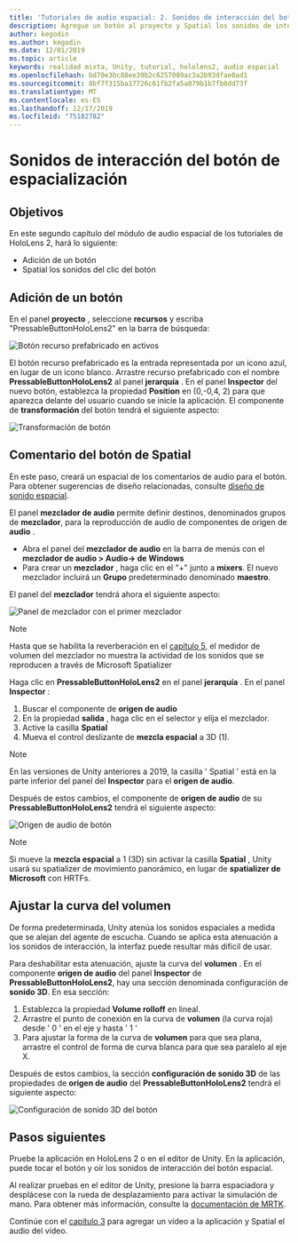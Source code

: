 ```yaml
---
title: 'Tutoriales de audio espacial: 2. Sonidos de interacción del botón de espacialización'
description: Agregue un botón al proyecto y Spatial los sonidos de interacción del botón.
author: kegodin
ms.author: kegodin
ms.date: 12/01/2019
ms.topic: article
keywords: realidad mixta, Unity, tutorial, hololens2, audio espacial
ms.openlocfilehash: bd70e3bc88ee39b2c6257089ac3a2b93dfae0ad1
ms.sourcegitcommit: 8bf7f315ba17726c61fb2fa5a079b1b7fb0dd73f
ms.translationtype: MT
ms.contentlocale: es-ES
ms.lasthandoff: 12/17/2019
ms.locfileid: "75182782"
---
```

# <a name="spatializing-button-interaction-sounds"></a>Sonidos de interacción del botón de espacialización

## <a name="objectives"></a>Objetivos
En este segundo capítulo del módulo de audio espacial de los tutoriales de HoloLens 2, hará lo siguiente:
* Adición de un botón
* Spatial los sonidos del clic del botón

## <a name="add-a-button"></a>Adición de un botón
En el panel **proyecto** , seleccione **recursos** y escriba "PressableButtonHoloLens2" en la barra de búsqueda:

![Botón recurso prefabricado en activos](images/spatial-audio/button-prefab-in-assets.png)

El botón recurso prefabricado es la entrada representada por un icono azul, en lugar de un icono blanco. Arrastre recurso prefabricado con el nombre **PressableButtonHoloLens2** al panel **jerarquía** . En el panel **Inspector** del nuevo botón, establezca la propiedad **Position** en (0,-0,4, 2) para que aparezca delante del usuario cuando se inicie la aplicación. El componente de **transformación** del botón tendrá el siguiente aspecto:

![Transformación de botón](images/spatial-audio/button-transform.png)

## <a name="spatialize-button-feedback"></a>Comentario del botón de Spatial
En este paso, creará un espacial de los comentarios de audio para el botón. Para obtener sugerencias de diseño relacionadas, consulte [diseño de sonido espacial](spatial-sound-design.md). 

El panel **mezclador de audio** permite definir destinos, denominados grupos de **mezclador**, para la reproducción de audio de componentes de origen de **audio** . 
* Abra el panel del **mezclador de audio** en la barra de menús con el **mezclador de audio > Audio-> de Windows**
* Para crear un **mezclador** , haga clic en el "+" junto a **mixers**. El nuevo mezclador incluirá un **Grupo** predeterminado denominado **maestro**.

El panel del **mezclador** tendrá ahora el siguiente aspecto:

![Panel de mezclador con el primer mezclador](images/spatial-audio/mixer-panel-with-first-mixer.png)

> [!NOTE]
> Hasta que se habilita la reverberación en el [capítulo 5](unity-spatial-audio-ch5.md), el medidor de volumen del mezclador no muestra la actividad de los sonidos que se reproducen a través de Microsoft Spatializer

Haga clic en **PressableButtonHoloLens2** en el panel **jerarquía** . En el panel **Inspector** :
1. Buscar el componente de **origen de audio**
2. En la propiedad **salida** , haga clic en el selector y elija el mezclador.
3. Active la casilla **Spatial**
4. Mueva el control deslizante de **mezcla espacial** a 3D (1).

> [!NOTE]
> En las versiones de Unity anteriores a 2019, la casilla ' Spatial ' está en la parte inferior del panel del **Inspector** para el **origen de audio**.

Después de estos cambios, el componente de **origen de audio** de su **PressableButtonHoloLens2** tendrá el siguiente aspecto:

![Origen de audio de botón](images/spatial-audio/button-audio-source.png)

> [!NOTE]
> Si mueve la **mezcla espacial** a 1 (3D) sin activar la casilla **Spatial** , Unity usará su spatializer de movimiento panorámico, en lugar de **spatializer de Microsoft** con HRTFs.

## <a name="adjust-the-volume-curve"></a>Ajustar la curva del volumen
De forma predeterminada, Unity atenúa los sonidos espaciales a medida que se alejan del agente de escucha. Cuando se aplica esta atenuación a los sonidos de interacción, la interfaz puede resultar más difícil de usar.

Para deshabilitar esta atenuación, ajuste la curva del **volumen** . En el componente **origen de audio** del panel **Inspector** de **PressableButtonHoloLens2**, hay una sección denominada configuración de **sonido 3D**. En esa sección:
1. Establezca la propiedad **Volume rolloff** en lineal.
2. Arrastre el punto de conexión en la curva de **volumen** (la curva roja) desde ' 0 ' en el eje y hasta ' 1 '
3. Para ajustar la forma de la curva de **volumen** para que sea plana, arrastre el control de forma de curva blanca para que sea paralelo al eje X.

Después de estos cambios, la sección **configuración de sonido 3D** de las propiedades de **origen de audio** del **PressableButtonHoloLens2** tendrá el siguiente aspecto:

![Configuración de sonido 3D del botón](images/spatial-audio/button-3d-sound-settings.png)

## <a name="next-steps"></a>Pasos siguientes

Pruebe la aplicación en HoloLens 2 o en el editor de Unity. En la aplicación, puede tocar el botón y oír los sonidos de interacción del botón espacial.

Al realizar pruebas en el editor de Unity, presione la barra espaciadora y desplácese con la rueda de desplazamiento para activar la simulación de mano. Para obtener más información, consulte la [documentación de MRTK](https://microsoft.github.io/MixedRealityToolkit-Unity/Documentation/GettingStartedWithTheMRTK.html#using-the-in-editor-hand-input-simulation-to-test-a-scene).

Continúe con el [capítulo 3](unity-spatial-audio-ch3.md) para agregar un vídeo a la aplicación y Spatial el audio del vídeo.

